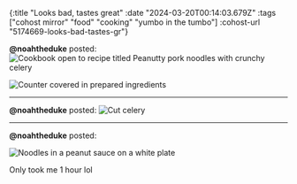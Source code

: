 {:title "Looks bad, tastes great"
 :date "2024-03-20T00:14:03.679Z"
 :tags ["cohost mirror" "food" "cooking" "yumbo in the tumbo"]
 :cohost-url "5174669-looks-bad-tastes-gr"}


**@noahtheduke** posted:
![Cookbook open to recipe titled Peanutty pork noodles with crunchy celery](/img/cohost-mirror/5174669-looks-bad-tastes-gr/IMG_8864.jpeg)

![Counter covered in prepared ingredients](/img/cohost-mirror/5174669-looks-bad-tastes-gr/IMG_8865.jpeg)
<hr>

**@noahtheduke** posted:
![Cut celery](/img/cohost-mirror/5174669-looks-bad-tastes-gr/IMG_8870.jpeg)
<hr>


**@noahtheduke** posted:

![Noodles in a peanut sauce on a white plate](/img/cohost-mirror/5174669-looks-bad-tastes-gr/IMG_8869.jpeg)

Only took me 1 hour lol
